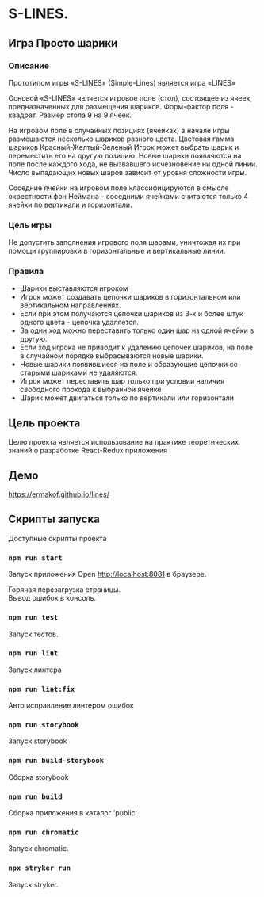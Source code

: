# S-LINES.

## Игра Просто шарики

### Описание
Прототипом игры «S-LINES» (Simple-Lines) является игра «LINES»

Основой «S-LINES» является игровое поле (стол), состоящее из ячеек, предназначенных для размещения шариков.
Форм-фактор поля - квадрат. Размер стола 9 на 9 ячеек.

На игровом поле в случайных позициях (ячейках) в начале игры размешаются несколько шариков разного цвета.
Цветовая гамма шариков Красный-Желтый-Зеленый
Игрок может выбрать шарик и переместить его на другую позицию.
Новые шарики появляются на поле после каждого хода, не вызвавшего исчезновение ни одной линии.
Число выпадающих новых шаров зависит от уровня сложности игры.

Соседние ячейки на игровом поле классифицируются в смысле окрестности фон Неймана - соседними ячейками считаются только 4 ячейки по вертикали и горизонтали.

### Цель игры
Не допустить заполнения игрового поля шарами, уничтожая их при помощи группировки в горизонтальные и вертикальные линии.

### Правила
- Шарики выставляются игроком
- Игрок может создавать цепочки шариков в горизонтальном или вертикальном направлениях.
- Если при этом получаются цепочки шариков из 3-х и более штук одного цвета - цепочка удаляется.
- За один ход можно переставить только один шар из одной ячейки в другую.
- Если ход игрока не приводит к удалению цепочек шариков, на поле в случайном порядке выбрасываются новые шарики.
- Новые шарики появившиеся на поле и образующие цепочки со старыми шариками не удаляются.
- Игрок может переставить шар только при условии наличия свободного прохода к выбранной ячейке
- Шарик может двигаться только по вертикали или горизонтали

## Цель проекта
Целю проекта является использование на практике теоретических знаний о разработке React-Redux приложения  

## Демо
https://ermakof.github.io/lines/

## Скрипты запуска
Доступные скрипты проекта

### `npm run start`

Запуск приложения
Open [http://localhost:8081](http://localhost:8081) в браузере.

Горячая перезагрузка страницы.\
Вывод ошибок в консоль.

### `npm run test`

Запуск тестов.

### `npm run lint`

Запуск линтера

### `npm run lint:fix`

Авто исправление линтером ошибок

### `npm run storybook`

Запуск storybook

### `npm run build-storybook`

Сборка storybook

### `npm run build`

Сборка приложения в каталог 'public'.

### `npm run chromatic`

Запуск chromatic.

### `npx stryker run`
Запуск stryker.
